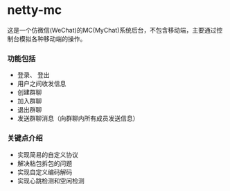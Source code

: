 # netty-mc

这是一个仿微信(WeChat)的MC(MyChat)系统后台，不包含移动端，主要通过控制台模拟各种移动端的操作。

### 功能包括
- 登录、 登出
- 用户之间收发信息
- 创建群聊
- 加入群聊
- 退出群聊
- 发送群聊消息（向群聊内所有成员发送信息）

### 关键点介绍
- 实现简易的自定义协议
- 解决粘包拆包的问题
- 实现自定义编码解码
- 实现心跳检测和空闲检测
